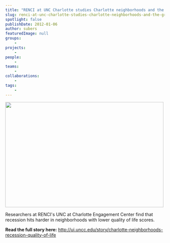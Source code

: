 ```yaml
---
title: "RENCI at UNC Charlotte studies Charlotte neighborhoods and the Great Recession"
slug: renci-at-unc-charlotte-studies-charlotte-neighborhoods-and-the-great-recession
spotlight: false
publishDate: 2012-01-06
author: subers
featuredImage: null
groups:
    - 
projects:
    - 
people:
    - 
teams: 
    - 
collaborations:
    - 
tags:
    - 
---
```

<a href="http://www.renci.org/wp-content/uploads/2012/01/CityOfCharlotte_web.jpg"><img class="alignnone size-full wp-image-8639" title="Charlotte" src="http://www.renci.org/wp-content/uploads/2012/01/CityOfCharlotte_web.jpg" alt="" width="500" height="332" /></a>

Researchers at RENCI's UNC at Charlotte Engagement Center find that recession hits harder in neighborhoods with lower quality of life scores.

<strong>Read the full story here:</strong> http://ui.uncc.edu/story/charlotte-neighborhoods-recession-quality-of-life
